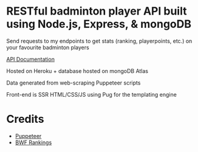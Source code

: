 # RESTful badminton player API built using Node.js, Express, & mongoDB

Send requests to my endpoints to get stats (ranking, playerpoints, etc.) on your favourite badminton players

[API Documentation](https://documenter.getpostman.com/view/11179943/SzmfYxPA?version=latest)

Hosted on Heroku + database hosted on mongoDB Atlas

Data generated from web-scraping Puppeteer scripts

Front-end is SSR HTML/CSS/JS using Pug for the templating engine

# Credits

- [Puppeteer](https://github.com/puppeteer/puppeteer)
- [BWF Rankings](https://bwfbadminton.com/rankings/)
